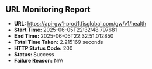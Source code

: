 ## URL Monitoring Report

- **URL:** https://api-gw1-prod1.fisglobal.com/gw/v1/health
- **Start Time:** 2025-06-05T22:32:48.797681
- **End Time:** 2025-06-05T22:32:51.012850
- **Total Time Taken:** 2.215169 seconds
- **HTTP Status Code:** 200
- **Status:** Success
- **Failure Reason:** N/A

